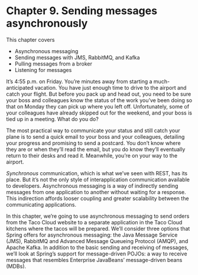 # Chapter 9. Sending messages asynchronously

This chapter covers

* Asynchronous messaging
* Sending messages with JMS, RabbitMQ, and Kafka
* Pulling messages from a broker
* Listening for messages

It’s 4:55 p.m. on Friday. You’re minutes away from starting a much-anticipated vacation. You have just enough time to drive to the airport and catch your flight. But before you pack up and head out, you need to be sure your boss and colleagues know the status of the work you’ve been doing so that on Monday they can pick up where you left off. Unfortunately, some of your colleagues have already skipped out for the weekend, and your boss is tied up in a meeting. What do you do?

The most practical way to communicate your status and still catch your plane is to send a quick email to your boss and your colleagues, detailing your progress and promising to send a postcard. You don’t know where they are or when they’ll read the email, but you do know they’ll eventually return to their desks and read it. Meanwhile, you’re on your way to the airport.

_Synchronous_ communication, which is what we’ve seen with REST, has its place. But it’s not the only style of interapplication communication available to developers. Asynchronous messaging is a way of indirectly sending messages from one application to another without waiting for a response. This indirection affords looser coupling and greater scalability between the communicating applications.

In this chapter, we’re going to use asynchronous messaging to send orders from the Taco Cloud website to a separate application in the Taco Cloud kitchens where the tacos will be prepared. We’ll consider three options that Spring offers for asynchronous messaging: the Java Message Service (JMS), RabbitMQ and Advanced Message Queueing Protocol (AMQP), and Apache Kafka. In addition to the basic sending and receiving of messages, we’ll look at Spring’s support for message-driven POJOs: a way to receive messages that resembles Enterprise JavaBeans’ message-driven beans (MDBs).

